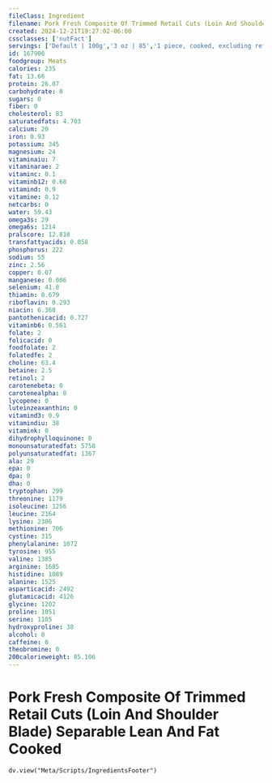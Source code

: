 ```yaml
---
fileClass: Ingredient
filename: Pork Fresh Composite Of Trimmed Retail Cuts (Loin And Shoulder Blade) Separable Lean And Fat Cooked
created: 2024-12-21T19:27:02-06:00
cssclasses: ['nutFact']
servings: ['Default | 100g','3 oz | 85','1 piece, cooked, excluding refuse (yield from 1 lb raw meat with refuse) | 261']
id: 167906
foodgroup: Meats
calories: 235
fat: 13.66
protein: 26.07
carbohydrate: 0
sugars: 0
fiber: 0
cholesterol: 83
saturatedfats: 4.703
calcium: 20
iron: 0.93
potassium: 345
magnesium: 24
vitaminaiu: 7
vitaminarae: 2
vitaminc: 0.1
vitaminb12: 0.68
vitamind: 0.9
vitamine: 0.12
netcarbs: 0
water: 59.43
omega3s: 29
omega6s: 1214
pralscore: 12.818
transfattyacids: 0.058
phosphorus: 222
sodium: 55
zinc: 2.56
copper: 0.07
manganese: 0.006
selenium: 41.8
thiamin: 0.679
riboflavin: 0.293
niacin: 6.368
pantothenicacid: 0.727
vitaminb6: 0.561
folate: 2
folicacid: 0
foodfolate: 2
folatedfe: 2
choline: 63.4
betaine: 2.5
retinol: 2
carotenebeta: 0
carotenealpha: 0
lycopene: 0
luteinzeaxanthin: 0
vitamind3: 0.9
vitamindiu: 38
vitamink: 0
dihydrophylloquinone: 0
monounsaturatedfat: 5758
polyunsaturatedfat: 1367
ala: 29
epa: 0
dpa: 0
dha: 0
tryptophan: 299
threonine: 1179
isoleucine: 1256
leucine: 2164
lysine: 2386
methionine: 706
cystine: 315
phenylalanine: 1072
tyrosine: 955
valine: 1385
arginine: 1685
histidine: 1089
alanine: 1525
asparticacid: 2492
glutamicacid: 4126
glycine: 1202
proline: 1051
serine: 1105
hydroxyproline: 38
alcohol: 0
caffeine: 0
theobromine: 0
200calorieweight: 85.106
---
```


# Pork Fresh Composite Of Trimmed Retail Cuts (Loin And Shoulder Blade) Separable Lean And Fat Cooked

```dataviewjs
dv.view("Meta/Scripts/IngredientsFooter")
```